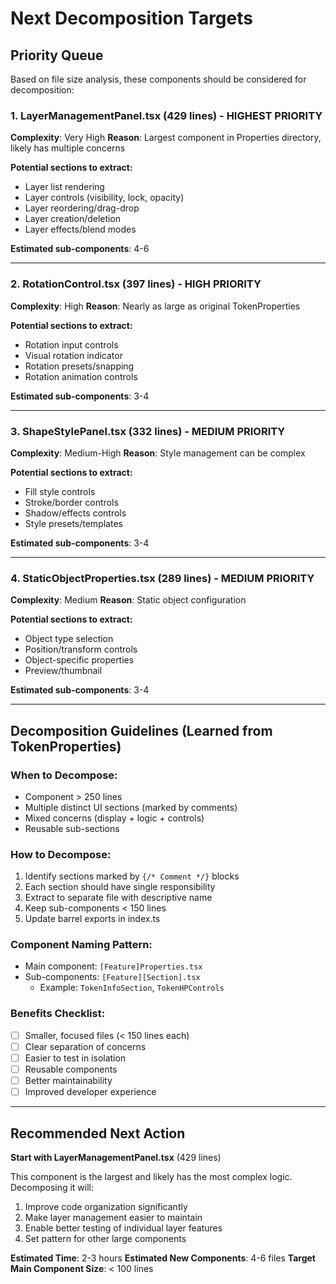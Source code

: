 # Next Decomposition Targets

## Priority Queue

Based on file size analysis, these components should be considered for decomposition:

### 1. LayerManagementPanel.tsx (429 lines) - **HIGHEST PRIORITY**
**Complexity**: Very High
**Reason**: Largest component in Properties directory, likely has multiple concerns

**Potential sections to extract:**
- Layer list rendering
- Layer controls (visibility, lock, opacity)
- Layer reordering/drag-drop
- Layer creation/deletion
- Layer effects/blend modes

**Estimated sub-components**: 4-6

---

### 2. RotationControl.tsx (397 lines) - **HIGH PRIORITY**
**Complexity**: High
**Reason**: Nearly as large as original TokenProperties

**Potential sections to extract:**
- Rotation input controls
- Visual rotation indicator
- Rotation presets/snapping
- Rotation animation controls

**Estimated sub-components**: 3-4

---

### 3. ShapeStylePanel.tsx (332 lines) - **MEDIUM PRIORITY**
**Complexity**: Medium-High
**Reason**: Style management can be complex

**Potential sections to extract:**
- Fill style controls
- Stroke/border controls
- Shadow/effects controls
- Style presets/templates

**Estimated sub-components**: 3-4

---

### 4. StaticObjectProperties.tsx (289 lines) - **MEDIUM PRIORITY**
**Complexity**: Medium
**Reason**: Static object configuration

**Potential sections to extract:**
- Object type selection
- Position/transform controls
- Object-specific properties
- Preview/thumbnail

**Estimated sub-components**: 3-4

---

## Decomposition Guidelines (Learned from TokenProperties)

### When to Decompose:
- Component > 250 lines
- Multiple distinct UI sections (marked by comments)
- Mixed concerns (display + logic + controls)
- Reusable sub-sections

### How to Decompose:
1. Identify sections marked by `{/* Comment */}` blocks
2. Each section should have single responsibility
3. Extract to separate file with descriptive name
4. Keep sub-components < 150 lines
5. Update barrel exports in index.ts

### Component Naming Pattern:
- Main component: `[Feature]Properties.tsx`
- Sub-components: `[Feature][Section].tsx`
  - Example: `TokenInfoSection`, `TokenHPControls`

### Benefits Checklist:
- [ ] Smaller, focused files (< 150 lines each)
- [ ] Clear separation of concerns
- [ ] Easier to test in isolation
- [ ] Reusable components
- [ ] Better maintainability
- [ ] Improved developer experience

---

## Recommended Next Action

**Start with LayerManagementPanel.tsx** (429 lines)

This component is the largest and likely has the most complex logic. Decomposing it will:
1. Improve code organization significantly
2. Make layer management easier to maintain
3. Enable better testing of individual layer features
4. Set pattern for other large components

**Estimated Time**: 2-3 hours
**Estimated New Components**: 4-6 files
**Target Main Component Size**: < 100 lines

